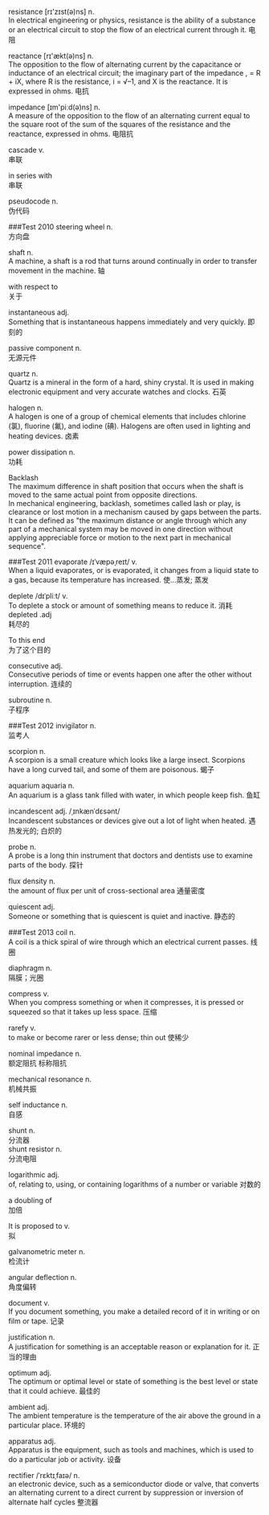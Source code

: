 resistance [rɪ'zɪst(ə)ns] n.  
In electrical engineering or physics, resistance is the ability of a substance or an electrical circuit to stop the flow of an electrical current through it. 电阻

reactance [rɪ'ækt(ə)ns] n.  
The opposition to the flow of alternating current by the capacitance or inductance of an electrical circuit; the imaginary part of the impedance , = R + iX, where R is the resistance, i = √–1, and X is the reactance. It is expressed in ohms. 电抗

impedance [ɪm'piːd(ə)ns] n.  
A measure of the opposition to the flow of an alternating current equal to the square root of the sum of the squares of the resistance and the reactance, expressed in ohms. 电阻抗

cascade v.  
串联

in series with  
串联

pseudocode n.  
伪代码

###Test 2010
steering wheel n.  
方向盘

shaft n.  
A machine, a shaft is a rod that turns around continually in order to transfer movement in the machine. 轴

with respect to  
关于

instantaneous adj.  
Something that is instantaneous happens immediately and very quickly. 即刻的

passive component n.  
无源元件

quartz n.  
Quartz is a mineral in the form of a hard, shiny crystal. It is used in making electronic equipment and very accurate watches and clocks. 石英

halogen n.  
A halogen is one of a group of chemical elements that includes chlorine (氯), fluorine (氟), and iodine (碘). Halogens are often used in lighting and heating devices. 卤素

power dissipation n.  
功耗

Backlash  
The maximum difference in shaft position that occurs when the shaft is moved to the same actual point from opposite directions.  
In mechanical engineering, backlash, sometimes called lash or play, is clearance or lost motion in a mechanism caused by gaps between the parts. It can be defined as "the maximum distance or angle through which any part of a mechanical system may be moved in one direction without applying appreciable force or motion to the next part in mechanical sequence".



###Test 2011
evaporate /ɪˈvæpəˌreɪt/ v.  
When a liquid evaporates, or is evaporated, it changes from a liquid state to a gas, because its temperature has increased. 使…蒸发; 蒸发

deplete /dɪˈpliːt/ v.  
To deplete a stock or amount of something means to reduce it. 消耗  
depleted .adj  
耗尽的

To this end  
为了这个目的

consecutive adj.  
Consecutive periods of time or events happen one after the other without interruption. 连续的

subroutine n.  
子程序



###Test 2012
invigilator n.  
监考人

scorpion n.  
A scorpion is a small creature which looks like a large insect. Scorpions have a long curved tail, and some of them are poisonous. 蝎子

aquarium aquaria n.  
An aquarium is a glass tank filled with water, in which people keep fish. 鱼缸

incandescent adj. /ˌɪnkænˈdɛsənt/  
Incandescent substances or devices give out a lot of light when heated. 遇热发光的; 白炽的

probe n.  
A probe is a long thin instrument that doctors and dentists use to examine parts of the body. 探针

flux density n.  
the amount of flux per unit of cross-sectional area 通量密度

quiescent adj.  
Someone or something that is quiescent is quiet and inactive. 静态的



###Test 2013
coil n.  
A coil is a thick spiral of wire through which an electrical current passes. 线圈

diaphragm n.  
隔膜；光圈

compress v.  
When you compress something or when it compresses, it is pressed or squeezed so that it takes up less space. 压缩

rarefy v.  
to make or become rarer or less dense; thin out 使稀少

nominal impedance n.  
额定阻抗 标称阻抗

mechanical resonance n.  
机械共振

self inductance n.  
自感

shunt n.  
分流器  
shunt resistor n.  
分流电阻

logarithmic adj.  
of, relating to, using, or containing logarithms of a number or variable 对数的

a doubling of  
加倍

It is proposed to v.  
拟

galvanometric meter n.  
检流计

angular deflection n.  
角度偏转

document v.  
If you document something, you make a detailed record of it in writing or on film or tape. 记录

justification n.  
A justification for something is an acceptable reason or explanation for it. 正当的理由

optimum adj.  
The optimum or optimal level or state of something is the best level or state that it could achieve. 最佳的

ambient adj.  
The ambient temperature is the temperature of the air above the ground in a particular place. 环境的

apparatus adj.  
Apparatus is the equipment, such as tools and machines, which is used to do a particular job or activity. 设备

rectifier /ˈrɛktɪˌfaɪə/ n.  
an electronic device, such as a semiconductor diode or valve, that converts an alternating current to a direct current by suppression or inversion of alternate half cycles 整流器
